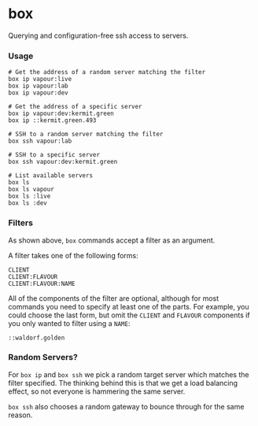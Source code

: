 box
===

Querying and configuration-free ssh access to servers.

### Usage

```
# Get the address of a random server matching the filter
box ip vapour:live
box ip vapour:lab
box ip vapour:dev

# Get the address of a specific server
box ip vapour:dev:kermit.green
box ip ::kermit.green.493

# SSH to a random server matching the filter
box ssh vapour:lab

# SSH to a specific server
box ssh vapour:dev:kermit.green

# List available servers
box ls
box ls vapour
box ls :live
box ls :dev
```

### Filters

As shown above, `box` commands accept a filter as an argument.

A filter takes one of the following forms:

```
CLIENT
CLIENT:FLAVOUR
CLIENT:FLAVOUR:NAME
```

All of the components of the filter are optional, although for most commands
you need to specify at least one of the parts. For example, you could choose
the last form, but omit the `CLIENT` and `FLAVOUR` components if you only
wanted to filter using a `NAME`:

```
::waldorf.golden
```

### Random Servers?

For `box ip` and `box ssh` we pick a random target server which matches the
filter specified. The thinking behind this is that we get a load balancing
effect, so not everyone is hammering the same server.

`box ssh` also chooses a random gateway to bounce through for the same reason.
